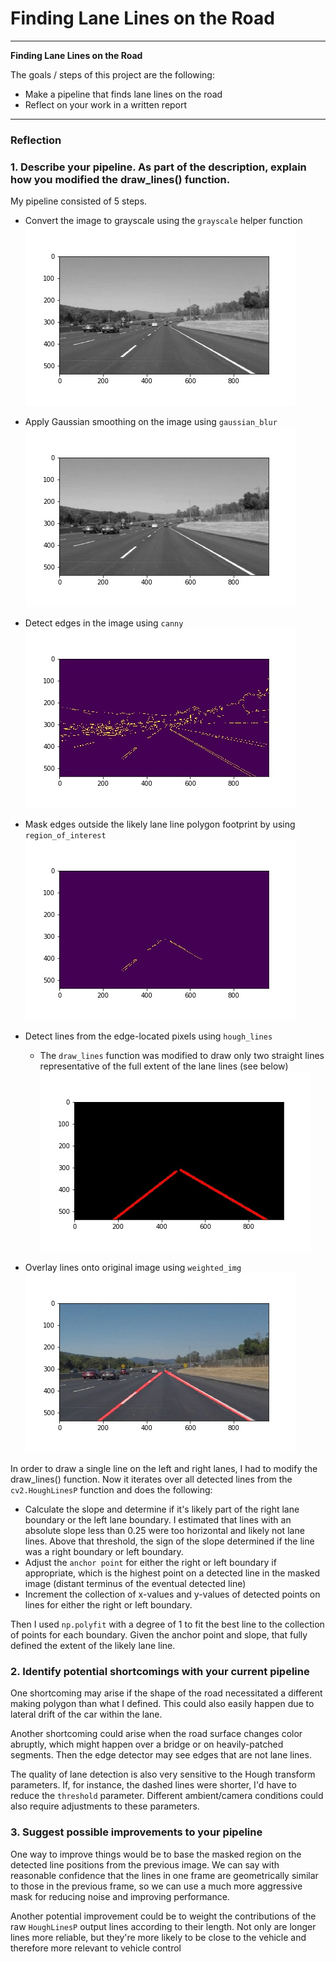 # **Finding Lane Lines on the Road**

---

**Finding Lane Lines on the Road**

The goals / steps of this project are the following:
* Make a pipeline that finds lane lines on the road
* Reflect on your work in a written report

---

### Reflection

### 1. Describe your pipeline. As part of the description, explain how you modified the draw_lines() function.

My pipeline consisted of 5 steps.
* Convert the image to grayscale using the `grayscale` helper function
![gray](./test_images_output/solidWhiteCurve_gray.jpg)

* Apply Gaussian smoothing on the image using `gaussian_blur`
![blurred gray](./test_images_output/solidWhiteCurve_blur_gray.jpg)

* Detect edges in the image using `canny`
![all edges](./test_images_output/solidWhiteCurve_edges.jpg)

* Mask edges outside the likely lane line polygon footprint by using `region_of_interest`
![masked](./test_images_output/solidWhiteCurve_masked_edges.jpg)

* Detect lines from the edge-located pixels using `hough_lines`
  * The `draw_lines` function was modified to draw only two straight lines representative of the full extent of the lane lines (see below)
![raw lines](./test_images_output/solidWhiteCurve_raw_lines.jpg)

* Overlay lines onto original image using `weighted_img`
![mixed](./test_images_output/solidWhiteCurve_lines.jpg)

In order to draw a single line on the left and right lanes, I had to modify the draw_lines() function. Now it iterates over all detected lines from the `cv2.HoughLinesP` function and does the following:
* Calculate the slope and determine if it's likely part of the right lane boundary or the left lane boundary. I estimated that lines with an absolute slope less than 0.25 were too horizontal and likely not lane lines. Above that threshold, the sign of the slope determined if the line was a right boundary or left boundary.
* Adjust the `anchor point` for either the right or left boundary if appropriate, which is the highest point on a detected line in the masked image (distant terminus of the eventual detected line)
* Increment the collection of x-values and y-values of detected points on lines for either the right or left boundary.

Then I used `np.polyfit` with a degree of 1 to fit the best line to the collection of points for each boundary. Given the anchor point and slope, that fully defined the extent of the likely lane line.


### 2. Identify potential shortcomings with your current pipeline


One shortcoming may arise if the shape of the road necessitated a different making polygon than what I defined. This could also easily happen due to lateral drift of the car within the lane.

Another shortcoming could arise when the road surface changes color abruptly, which might happen over a bridge or on heavily-patched segments. Then the edge detector may see edges that are not lane lines.

The quality of lane detection is also very sensitive to the Hough transform parameters. If, for instance, the dashed lines were shorter, I'd have to reduce the `threshold` parameter. Different ambient/camera conditions could also require adjustments to these parameters.


### 3. Suggest possible improvements to your pipeline

One way to improve things would be to base the masked region on the detected line positions from the previous image. We can say with reasonable confidence that the lines in one frame are geometrically similar to those in the previous frame, so we can use a much more aggressive mask for reducing noise and improving performance.

Another potential improvement could be to weight the contributions of the raw `HoughLinesP` output lines according to their length. Not only are longer lines more reliable, but they're more likely to be close to the vehicle and therefore more relevant to vehicle control

